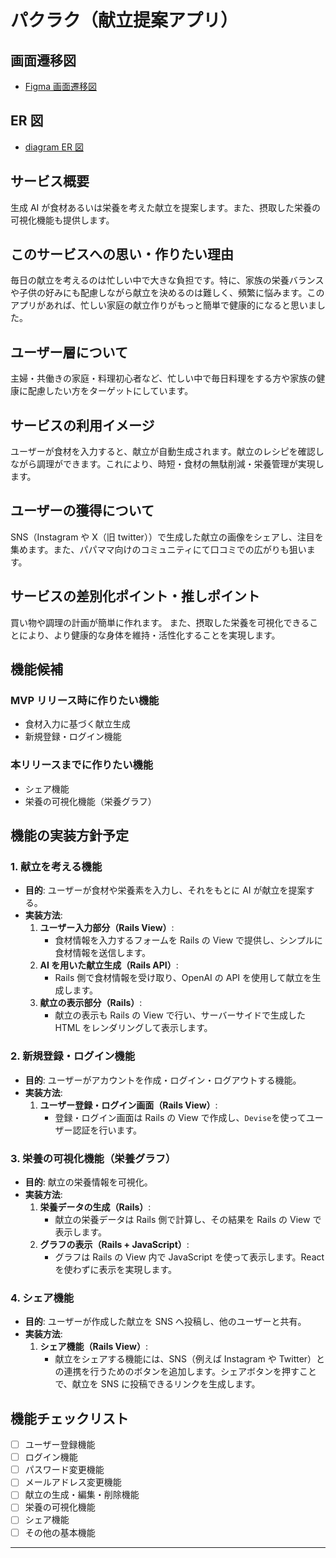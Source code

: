 # パクラク（献立提案アプリ）

## 画面遷移図

- [Figma 画面遷移図](https://www.figma.com/design/0cojSDS4xJ1ybwfGGIWLzH/%E3%83%91%E3%82%AF%E3%83%A9%E3%82%AF?node-id=8-2743&node-type=frame&t=21CuoaJOQqYR9uaC-0)

## ER 図

- [diagram ER 図](https://dbdiagram.io/d/66fcd79efb079c7ebd0ae79b)

## サービス概要

生成 AI が食材あるいは栄養を考えた献立を提案します。また、摂取した栄養の可視化機能も提供します。

## このサービスへの思い・作りたい理由

毎日の献立を考えるのは忙しい中で大きな負担です。特に、家族の栄養バランスや子供の好みにも配慮しながら献立を決めるのは難しく、頻繁に悩みます。このアプリがあれば、忙しい家庭の献立作りがもっと簡単で健康的になると思いました。

## ユーザー層について

主婦・共働きの家庭・料理初心者など、忙しい中で毎日料理をする方や家族の健康に配慮したい方をターゲットにしています。

## サービスの利用イメージ

ユーザーが食材を入力すると、献立が自動生成されます。献立のレシピを確認しながら調理ができます。これにより、時短・食材の無駄削減・栄養管理が実現します。

## ユーザーの獲得について

SNS（Instagram や X（旧 twitter））で生成した献立の画像をシェアし、注目を集めます。また、パパママ向けのコミュニティにて口コミでの広がりも狙います。

## サービスの差別化ポイント・推しポイント

買い物や調理の計画が簡単に作れます。
また、摂取した栄養を可視化できることにより、より健康的な身体を維持・活性化することを実現します。

## 機能候補

### MVP リリース時に作りたい機能

- 食材入力に基づく献立生成
- 新規登録・ログイン機能

### 本リリースまでに作りたい機能

- シェア機能
- 栄養の可視化機能（栄養グラフ）

## 機能の実装方針予定

### 1. 献立を考える機能

- **目的**: ユーザーが食材や栄養素を入力し、それをもとに AI が献立を提案する。
- **実装方法**:
  1. **ユーザー入力部分（Rails View）**:
     - 食材情報を入力するフォームを Rails の View で提供し、シンプルに食材情報を送信します。
  2. **AI を用いた献立生成（Rails API）**:
     - Rails 側で食材情報を受け取り、OpenAI の API を使用して献立を生成します。
  3. **献立の表示部分（Rails）**:
     - 献立の表示も Rails の View で行い、サーバーサイドで生成した HTML をレンダリングして表示します。

### 2. 新規登録・ログイン機能

- **目的**: ユーザーがアカウントを作成・ログイン・ログアウトする機能。
- **実装方法**:
  1. **ユーザー登録・ログイン画面（Rails View）**:
     - 登録・ログイン画面は Rails の View で作成し、`Devise`を使ってユーザー認証を行います。

### 3. 栄養の可視化機能（栄養グラフ）

- **目的**: 献立の栄養情報を可視化。
- **実装方法**:
  1. **栄養データの生成（Rails）**:
     - 献立の栄養データは Rails 側で計算し、その結果を Rails の View で表示します。
  2. **グラフの表示（Rails + JavaScript）**:
     - グラフは Rails の View 内で JavaScript を使って表示します。React を使わずに表示を実現します。

### 4. シェア機能

- **目的**: ユーザーが作成した献立を SNS へ投稿し、他のユーザーと共有。
- **実装方法**:
  1. **シェア機能（Rails View）**:
     - 献立をシェアする機能には、SNS（例えば Instagram や Twitter）との連携を行うためのボタンを追加します。シェアボタンを押すことで、献立を SNS に投稿できるリンクを生成します。

## 機能チェックリスト

- [ ] ユーザー登録機能
- [ ] ログイン機能
- [ ] パスワード変更機能
- [ ] メールアドレス変更機能
- [ ] 献立の生成・編集・削除機能
- [ ] 栄養の可視化機能
- [ ] シェア機能
- [ ] その他の基本機能

---
